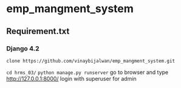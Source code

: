 # emp_mangment_system

## Requirement.txt 
### Django 4.2

`clone https://github.com/vinaybijalwan/emp_mangment_system.git `

 `cd hrms_03/`
 `python manage.py runserver`
go to browser and type  http://127.0.0.1:8000/
login with superuser for admin
